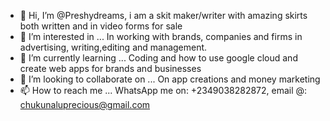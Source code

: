 - 👋 Hi, I’m @Preshydreams, i am a skit maker/writer with amazing skirts both written and in video forms for sale
- 👀 I’m interested in ... In working with brands, companies and firms in advertising, writing,editing and management.
- 🌱 I’m currently learning ... Coding and how to use google cloud and create web apps for brands and businesses
- 💞️ I’m looking to collaborate on ... On app creations and money marketing
- 📫 How to reach me ... WhatsApp me on: +2349038282872, email @: chukunaluprecious@gmail.com

<!---
Preshydream/Preshydream is a ✨ special ✨ repository because its `README.md` (this file) appears on your GitHub profile.
You can click the Preview link to take a look at your changes.
--->
